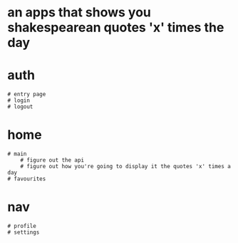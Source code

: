 # an apps that shows you shakespearean quotes 'x' times the day

# auth
    # entry page
    # login
    # logout
# home
    # main
        # figure out the api
        # figure out how you're going to display it the quotes 'x' times a day
    # favourites
# nav
    # profile
    # settings